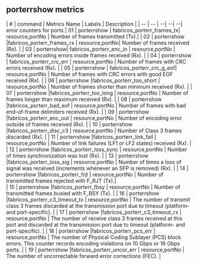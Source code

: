 ## porterrshow metrics
| # | command | Metrics Name | Labels | Description |
| -- | -- | --| --| --| error counters for ports
| 01 | porterrshow | fabricos_porterr_frames_tx| resource,portNo | Number of frames transmitted (Tx).|
| 02 | porterrshow |fabricos_porterr_frames_rx  | resource,portNo| Number of frames received (Rx). |
| 03 | porterrshow| fabricos_porterr_enc_in | resource,portNo | Number of encoding errors inside frames received (Rx). |
| 04 | porterrshow | fabricos_porterr_crc_err | resource,portNo | Number of frames with CRC errors received (Rx). |
| 05 | porterrshow | fabricos_porterr_crc_g_eof| resource,portNo | Number of frames with CRC errors with good EOF received (Rx). |
| 06 | porterrshow |fabricos_porterr_too_short | resource,portNo | Number of frames shorter than minimum received (Rx). |
| 07 | porterrshow |fabricos_porterr_too_long | resource,portNo | Number of frames longer than maximum received (Rx). |
| 08 | porterrshow |fabricos_porterr_bad_eof | resource,portNo | Number of frames with bad end-of-frame delimiters received (Rx). | 
| 09 | porterrshow |fabricos_porterr_enc_out | resource,portNo | Number of encoding error outside of frames received (Rx). |
| 10 | porterrshow |fabricos_porterr_disc_c3 | resource,portNo | Number of Class 3 frames discarded (Rx). | 
| 11 | porterrshow |fabricos_porterr_link_fail | resource,portNo | Number of link failures (LF1 or LF2 states) received (Rx). |
| 12 | porterrshow |fabricos_porterr_loss_sync | resource,portNo | Number of times synchronization was lost (Rx). |
| 13 | porterrshow |fabricos_porterr_loss_sig | resource,portNo | Number of times a loss of signal was received (increments whenever an SFP is removed) (Rx). |
| 14 | porterrshow |fabricos_porterr_frjt | resource,portNo | Number of transmitted frames rejected with F_RJT (Tx).|  
| 15 | porterrshow |fabricos_porterr_fbsy | resource,portNo | Number of transmitted frames busied with F_BSY (Tx). |
| 16 | porterrshow |fabricos_porterr_c3_timeout_tx | resource,portNo | The number of transmit class 3 frames discarded at the transmission port due to timeout (platform- and port-specific). |
| 17 | porterrshow |fabricos_porterr_c3_timeout_rx | resource,portNo | The number of receive class 3 frames received at this port and discarded at the transmission port due to timeout (platform- and port-specific). |
| 18 | porterrshow |fabricos_porterr_pcs_err | resource,portNo | The number of Physical Coding Sublayer (PCS) block errors. This counter records encoding violations on 10 Gbps or 16 Gbps ports. |
| 19 | porterrshow |fabricos_porterr_uncor_err | resource,portNo | The number of uncorrectable forward error corrections (FEC). |